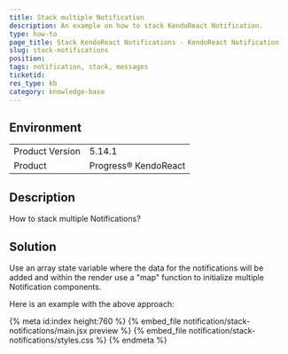 ```yaml
---
title: Stack multiple Notification 
description: An example on how to stack KendoReact Notification.
type: how-to
page_title: Stack KendoReact Notifications - KendoReact Notification
slug: stack-notifications
position:
tags: notification, stack, messages
ticketid: 
res_type: kb
category: knowledge-base
---
```


## Environment
<table>
    <tbody>
	    <tr>
	    	<td>Product Version</td>
	    	<td>5.14.1</td>
	    </tr>
	    <tr>
	    	<td>Product</td>
	    	<td>Progress® KendoReact</td>
	    </tr>
    </tbody>
</table>


## Description
How to stack multiple Notifications?

## Solution
Use an array state variable where the data for the notifications will be added and within the render use a "map" function to initialize multiple Notification components.

Here is an example with the above approach:

{% meta id:index height:760 %}
{% embed_file notification/stack-notifications/main.jsx preview %}
{% embed_file notification/stack-notifications/styles.css %}
{% endmeta %}
